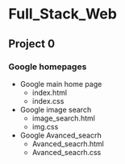 # Full_Stack_Web
## Project 0
### Google homepages
* Google main home page
    * index.html
    * index.css
* Google image search
    * image_search.html
    * img.css
* Google Avanced_seacrh
    * Avanced_seacrh.html
    * Avanced_seacrh.css
